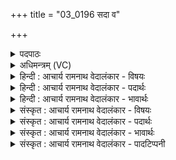 +++
title = "03_0196 सदा व"

+++
<details><summary>पदपाठः</summary>

स꣡दा꣢꣯। वः꣣। इ꣡न्द्रः꣢꣯। च꣡र्कृ꣢꣯षत्। आ। उ꣡प꣢꣯। उ꣣। नु꣢। सः। स꣣पर्य꣢न्। न। दे꣣वः꣢। वृ꣣तः꣢। शू꣡रः꣢꣯। इ꣡न्द्रः꣢꣯। १९६।
</details>

<details><summary>अधिमन्त्रम् (VC)</summary>

- इन्द्रः
- वामदेवो गौतमः
- गायत्री
- षड्जः
- ऐन्द्रं काण्डम्
</details>

<details><summary>हिन्दी : आचार्य रामनाथ वेदालंकार - विषयः</summary>

अगले मन्त्र में परमेश्वर और राजा के वरण का विषय है।
</details>

<details><summary>हिन्दी : आचार्य रामनाथ वेदालंकार - पदार्थः</summary>

पदार्थान्वयभाषाः -  हे मनुष्यो ! (सदा) हमेशा (वः) तुम्हें, जो (इन्द्रः) परमेश्वर वा सुयोग्य जन (आ चर्कृषत्) अतिशय बार-बार कर्मों में प्रेरित करे, और (उप उ) समीप आकर (नु) शीघ्र ही (सः) वह (सपर्यन्) तुम्हारा सत्कार करे, प्रेम से तुम्हें शुभ कर्मों के लिए साधुवाद और प्रोत्साहन प्रदान करे, वैसा (देवः) दिव्य गुण-कर्म-स्वभाववाला (शूरः) वीर (इन्द्रः) परमेश्वर वा सुयोग्य मनुष्य (वृतः न) तुमने अभी तक नेता रूप में या राजा रूप में वरा नहीं है? बिना वरे पूर्वोक्त लाभ कैसे मिल सकते हैं? अतः अवश्य ही उसका वरण करो ॥३॥ इस मन्त्र में अर्थश्लेष अलङ्कार है ॥३॥
</details>

<details><summary>हिन्दी : आचार्य रामनाथ वेदालंकार - भावार्थः</summary>

भावार्थभाषाः -  जैसे वरण किया हुआ परमेश्वर मनुष्यों को पुरुषार्थ में प्रवृत्त करता है और शुभ कर्म करनेवालों को साधुवाद देकर उत्साहित करता है, वैसे ही प्रजाओं द्वारा चुना गया राजा प्रजाओं के लिए करे ॥३॥
</details>

<details><summary>संस्कृत : आचार्य रामनाथ वेदालंकार - विषयः</summary>

अथ परमेश्वरस्य नृपतेश्च वरणविषयमाह।
</details>

<details><summary>संस्कृत : आचार्य रामनाथ वेदालंकार - पदार्थः</summary>

पदार्थान्वयभाषाः -  हे जनाः ! (सदा) सर्वदा (वः) युष्मान् यः (इन्द्रः) परमेश्वरः सुयोग्यो जनो वा (आ१ चर्कृषत्२) अतिशयेन पुनः पुनः कर्मसु प्रेरयेत्। कृष विलेखने धातोर्यङ्लुगन्ताल्लेटि रूपम्। यद्वा डुकृञ् करणे धातोर्णिजन्ताद् यङ्लुगन्ताल्लेटि सिब्बहुलं लेटि। अ० ३।१।३४ इति सिबागमे रूपम्। (उप उ) उपेत्य च (नु) क्षिप्रम्। नु इति क्षिप्रनाम। निघं० २।१५। (सः) असौ (सपर्यन्) युष्मान् सत्कुर्वन्, प्रेम्णा युष्मभ्यं शुभकर्मार्थं साधुवादं प्रोत्साहनं च प्रयच्छन् भवेत्, तादृशं (देवः) दिव्यगुणकर्मस्वभावः (शूरः) वीरः (इन्द्रः) परमेश्वरः सुयोग्यो जनो वा (वृतः न३) युष्माभिर्नेतृत्वेन राजत्वेन वा स्वीकृतो न ? वरणाभावे कथं पूर्वोक्ता लाभाः स्युः ? अतोऽवश्यं स वरणीय इति भावः ॥३॥ अत्र अर्थश्लेषालङ्कारः ॥३॥
</details>

<details><summary>संस्कृत : आचार्य रामनाथ वेदालंकार - भावार्थः</summary>

भावार्थभाषाः -  यथा वृतः परमेश्वरो जनान् पुरुषार्थे प्रवर्तयति, शुभकर्मकारिणश्च साधुवादेन समुत्साहयति, तथैव प्रजाभिर्निर्वाचितो राजा प्रजाभ्यः कुर्यात् ॥३॥
</details>

<details><summary>संस्कृत : आचार्य रामनाथ वेदालंकार - पादटिप्पनी</summary>

टिप्पणी:   १. आ उप उ नु चत्वारोऽप्येते पादपूरणाः—इति वि०। २. चर्कृषत् अत्यर्थं करोति, पुनः पुनर्वा करोति। किम् ! उच्यते। बलं पुष्टिं हिरण्यं दीर्घं च जीवितम्—इति वि०। आचर्कृषत् आ करोतु, भृशं करोतु। करोतेः यङ्लुकि पञ्चमलकारान्तः चर्कृषदिति। आकरणम् आनयनम्, उपो उप समीपे—इति भ०। ३. न शब्द उपरिष्टादुपचारत्वादुपमार्थीयः, परिचरन्निव—इति वि०। तत्तु चिन्त्यम्, यतो द्वितीयपादसमाप्तौ विरामानन्तरं तृतीयपादादौ प्रयुक्तो न शब्दः सपर्यन् इत्यतः सम्बन्धमुपपादयितुं नार्हतीति। न वृतः न वारितः केनचित्—इति भ०। सायणेन तु न इत्यस्य स्थाने नः इति पाठं मत्वा व्याख्यातम्, तदपि चिन्त्यं कुत्रापि नः इति पाठस्यानुपलम्भात्।
</details>